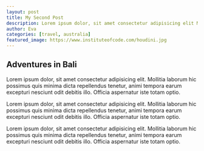 ```yaml
---
layout: post
title: My Second Post
description: Lorem ipsum dolor, sit amet consectetur adipisicing elit Mollitia laborum hic possimus quis minima dicta repellendus tenetur animi tempora earum excepturi nesciunt odit debitis illo. Officia aspernatur iste totam optio.
author: Eva
categories: [travel, australia]
featured_image: https://www.instituteofcode.com/houdini.jpg
---
```


<!-- Heading h2 = ## -->
## Adventures in Bali

Lorem ipsum dolor, sit amet consectetur adipisicing elit. Mollitia laborum hic possimus quis minima dicta repellendus tenetur, animi tempora earum excepturi nesciunt odit debitis illo. Officia aspernatur iste totam optio.

Lorem ipsum dolor, sit amet consectetur adipisicing elit. Mollitia laborum hic possimus quis minima dicta repellendus tenetur, animi tempora earum excepturi nesciunt odit debitis illo. Officia aspernatur iste totam optio.

Lorem ipsum dolor, sit amet consectetur adipisicing elit. Mollitia laborum hic possimus quis minima dicta repellendus tenetur, animi tempora earum excepturi nesciunt odit debitis illo. Officia aspernatur iste totam optio.